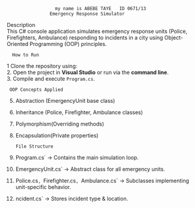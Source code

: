                      my name is ABEBE TAYE   ID 0671/13
                    Emergency Response Simulator   
Description  
This C# console application simulates emergency response units (Police, Firefighters, Ambulance) responding to incidents in a city using Object-Oriented Programming (OOP) principles.  

 
      How to Run  
1 Clone the repository using:  
2.	 Open the project in **Visual Studio** or run via the **command line**.  
3.	 Compile and execute `Program.cs`.  
	
 
     OOP Concepts Applied  
5.	Abstraction (EmergencyUnit base class)  
6.	Inheritance (Police, Firefighter, Ambulance classes)  
7.	Polymorphism(Overriding methods)  
8.	Encapsulation(Private properties)  

  
	    File Structure  
11.	Program.cs` → Contains the main simulation loop.  
12.	EmergencyUnit.cs` → Abstract class for all emergency units.  
13.	Police.cs`, `Firefighter.cs`, `Ambulance.cs` → Subclasses implementing unit-specific behavior.  
14.	ncident.cs` → Stores incident type & location.  


